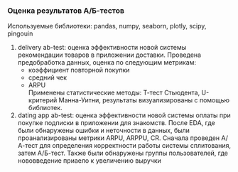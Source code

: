 ### Оценка результатов А/Б-тестов    
Используемые библиотеки: pandas, numpy, seaborn, plotly, scipy, pingouin    
1. delivery ab-test: оценка эффективности новой системы рекомендации товаров в приложении доставки. Проведена предобработка данных, оценка по следующим метрикам:
   * коэффициент повторной покупки
   *  средний чек
   *  ARPU      
Применены статистические методы: Т-тест Стьюдента, U-критерий Манна-Уитни, результаты визуализированы с помощью библиотек.
2. dating app ab-test: оценка эффективности новой системы оплаты при покупке подписки в приложении для знакомств.
   После EDA, где были обнаружены ошибки и неточности в данных, были проанализированы метрики ARPU, ARPPU, CR. Сначала проведен А/А-тест для определения корректности работы системы сплитования, затем А/Б-тест. Также были обнаружены группы пользователей, где нововведение приаело к увеличению выручки
